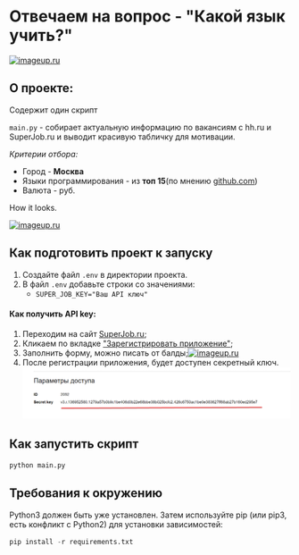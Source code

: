 # Отвечаем на вопрос - "Какой язык учить?"

[![imageup.ru](https://imageup.ru/img10/4096774/programmirovanie-it-iumor-4061569.jpeg)](https://imageup.ru/img10/4096774/programmirovanie-it-iumor-4061569.jpeg.html)
## О проекте: 

Содержит один скрипт

`main.py` - собирает актуальную информацию по вакансиям с hh.ru и SuperJob.ru и выводит красивую табличку для мотивации.

_Критерии отбора:_
* Город - __Москва__
* Языки программирования - из __топ 15__(по мнению [github.com](https://habr.com/ru/post/310262/))
* Валюта - руб. 

How it looks.

[![imageup.ru](https://imageup.ru/img60/4096791/pycharm64_bfqdihva8a.png)](https://imageup.ru/img60/4096791/pycharm64_bfqdihva8a.png.html)

## Как подготовить проект к запуску

1. Создайте файл  `.env`  в директории проекта.
2. В файл  `.env`  добавьте строки со значениями:
   - `SUPER_JOB_KEY="Ваш API ключ"`

#### Как получить API key:

1. Переходим на сайт [SuperJob.ru](https://api.superjob.ru/);
2. Кликаем по вкладке ["Зарегистрировать приложение"](https://www.superjob.ru/auth/login/?returnUrl=https://api.superjob.ru/register/);
3. Заполнить форму, можно писать от балды;[![imageup.ru](https://imageup.ru/img212/4096852/chrome_tzw5co8zwg.png)](https://imageup.ru/img212/4096852/chrome_tzw5co8zwg.png.html)
4. После регистрации приложения, будет доступен секретный ключ.![img.png](img.png)


## Как запустить скрипт

```python
python main.py
```

## Требования к окружению

Python3 должен быть уже установлен.
Затем используйте pip (или pip3, есть конфликт с Python2) для установки зависимостей:

```python
pip install -r requirements.txt
```


